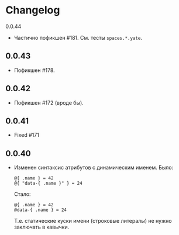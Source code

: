 Changelog
=========

0.0.44

  * Частично пофикшен #181. См. тесты `spaces.*.yate`.

0.0.43
------

  * Пофикшен #178.

0.0.42
------

  * Пофикшен #172 (вроде бы).

0.0.41
------

  * Fixed #171

0.0.40
------

  * Изменен синтаксис атрибутов с динамическим именем.
    Было:

        @{ .name } = 42
        @{ "data-{ .name }" } = 24

    Стало:

        @{ .name } = 42
        @data-{ .name } = 24

    Т.е. статические куски имени (строковые литералы) не нужно заключать в кавычки.

